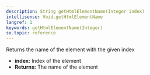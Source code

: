 ```yaml
---
description: String getHtmlElementName(Integer index)
intellisense: Void.getHtmlElementName
langref: 1
keywords: getHtmlElementName(Integer)
so.topic: reference
---
```



Returns the name of the element with the given index



* **index:** Index of the element
* **Returns:** The name of the element


